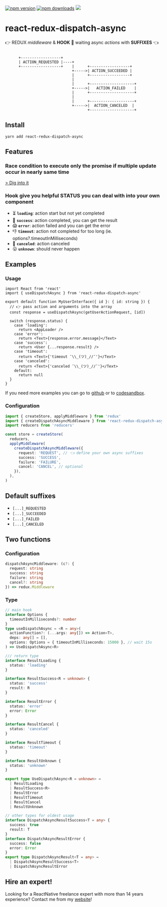 <p>
  <a href="https://www.npmjs.com/package/react-redux-dispatch-async">
  <img alt="npm version" src="https://badge.fury.io/js/react-redux-dispatch-async.svg"/></a>
    <a href="https://www.npmjs.com/package/react-redux-dispatch-async"><img alt="npm downloads" src="https://img.shields.io/npm/dm/react-redux-dispatch-async.svg"/></a>
  <a href="#hire-an-expert">
      <img src="https://img.shields.io/badge/%F0%9F%92%AA-hire%20an%20expert-brightgreen"/>
    </a>
<p>

# react-redux-dispatch-async

👉 REDUX _middleware_ & **HOOK** 🎉 waiting async _actions_ with **SUFFIXES** 👈

```

      +------------------+
      | ACTION_REQUESTED |----+
      +------------------+    |      +------------------+
                              +----->| ACTION_SUCCEEDED |
                              |      +------------------+
                              |
                              |      +--------------------+
                              +----->|   ACTION_FAILED    |
                              |      +--------------------+
                              |
                              |      +--------------------+
                              +----->|  ACTION_CANCELED  |
                                     +--------------------+
```

## Install

`yarn add react-redux-dispatch-async`

## Features

### Race condition to execute only the promise if multiple update occur in nearly same time

[> Dig into it](https://github.com/xcarpentier/react-redux-dispatch-async/blob/master/src/useDispatchAsync.ts#L65)

### Hook give you helpful STATUS you can deal with into your own component

- ⏳ **`loading`**: action start but not yet completed
- 👏 **`success`**: action completed, you can get the result
- 😱 **`error`**: action failed and you can get the error
- 👎 **`timeout`**: action not completed for too long (ie. options?.timeoutInMilliseconds)
- 👋 **`canceled`**: action canceled
- 😮 **`unknown`**: should never happen

## Examples

### Usage

```tsx
import React from 'react'
import { useDispatchAsync } from 'react-redux-dispatch-async'

export default function MyUserInterface({ id }: { id: string }) {
  // 👉 pass action and arguments into the array
  const response = useDispatchAsync(getUserActionRequest, [id])

  switch (response.status) {
    case 'loading':
      return <AppLoader />
    case 'error':
      return <Text>{response.error.message}</Text>
    case 'success':
      return <User {...response.result} />
    case 'timeout':
      return <Text>{'timeout ¯\\_(ツ)_//¯'}</Text>
    case 'canceled':
      return <Text>{'canceled ¯\\_(ツ)_//¯'}</Text>
    default:
      return null
  }
}
```

If you need more examples you can go to [github](https://github.com/xcarpentier/react-redux-dispatch-async-example) or to [codesandbox](https://codesandbox.io/s/react-redux-dispatch-async-rij31?file=/src/UserContainer.tsx).

### Configuration

```ts
import { createStore, applyMiddleware } from 'redux'
import { createDispatchAsyncMiddleware } from 'react-redux-dispatch-async'
import reducers from 'reducers'

const store = createStore(
  reducers,
  applyMiddleware(
    createDispatchAsyncMiddleware({
      request: 'REQUEST', // 👈 define your own async suffixes
      success: 'SUCCESS',
      failure: 'FAILURE',
      cancel: 'CANCEL', // optional
    }),
  ),
)
```

## Default suffixes

- `[...]_REQUESTED`
- `[...]_SUCCEEDED`
- `[...]_FAILED`
- `[...]_CANCELED`

## Two functions

### Configuration

```ts
dispatchAsyncMiddleware: (c?: {
  request: string
  success: string
  failure: string
  cancel?: string
}) => redux.Middleware
```

### Type

```ts
// main hook
interface Options {
  timeoutInMilliseconds?: number
}
type useDispatchAsync = <R = any>(
  actionFunction?: (...args: any[]) => Action<T>,
  deps: any[] = [],
  options: Options = { timeoutInMilliseconds: 15000 }, // wait 15s
) => UseDispatchAsync<R>

/// return type
interface ResultLoading {
  status: 'loading'
}

interface ResultSuccess<R = unknown> {
  status: 'success'
  result: R
}

interface ResultError {
  status: 'error'
  error: Error
}

interface ResultCancel {
  status: 'canceled'
}

interface ResultTimeout {
  status: 'timeout'
}

interface ResultUnknown {
  status: 'unknown'
}

export type UseDispatchAsync<R = unknown> =
  | ResultLoading
  | ResultSuccess<R>
  | ResultError
  | ResultTimeout
  | ResultCancel
  | ResultUnknown

// other types for oldest usage
interface DispatchAsyncResultSuccess<T = any> {
  success: true
  result: T
}
interface DispatchAsyncResultError {
  success: false
  error: Error
}
export type DispatchAsyncResult<T = any> =
  | DispatchAsyncResultSuccess<T>
  | DispatchAsyncResultError
```

## Hire an expert!

Looking for a ReactNative freelance expert with more than 14 years experience? Contact me from my [website](https://xaviercarpentier.com)!
